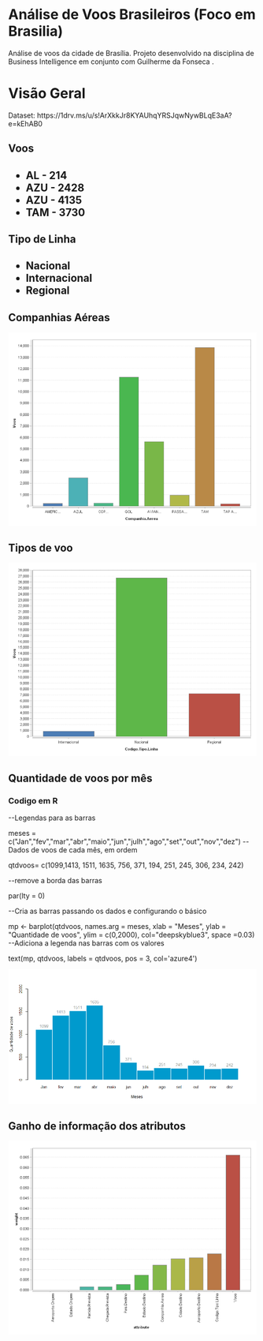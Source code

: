 # Análise de Voos Brasileiros (Foco em Brasilia)
Análise de voos da cidade de Brasília. Projeto desenvolvido na disciplina de Business Intelligence em conjunto com Guilherme da Fonseca .

<h1>Visão Geral</h1>
Dataset: https://1drv.ms/u/s!ArXkkJr8KYAUhqYRSJqwNywBLqE3aA?e=kEhAB0
<h2>Voos<h2>
<ul>
    <li>AL - 214</li>
    <li>AZU - 2428</li>
    <li>AZU - 4135</li>
    <li>TAM - 3730</li>
</ul>


<h2>Tipo de Linha<h2>
<ul>
    <li>Nacional</li>
    <li>Internacional</li>
    <li>Regional</li>
</ul>

<h2>Companhias Aéreas</h2>
<img src='companhias.png'/>

<h2>Tipos de voo</h2>
<img src='tiposdevoo.png'/>


<h2>Quantidade de voos por mês</h2>
<h3>Codigo em R</h3>
--Legendas para as barras

meses = c("Jan","fev","mar","abr","maio","jun","julh","ago","set","out","nov","dez")
--Dados de voos de cada mês, em ordem

qtdvoos= c(1099,1413, 1511, 1635, 756, 371, 194, 251, 245, 306, 234, 242)

--remove a borda das barras

par(lty = 0)

--Cria as barras passando os dados e configurando o básico

 mp <- barplot(qtdvoos, names.arg = meses, xlab = "Meses", 
    ylab = "Quantidade de voos", ylim = c(0,2000), col="deepskyblue3", space =0.03)
--Adiciona a legenda nas barras com os valores

text(mp, qtdvoos, labels = qtdvoos, pos = 3, col='azure4')

<img src='voosxmeses.png'/>


<h2>Ganho de informação dos atributos</h2>
<img src='graph-pesos.png'/>







